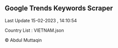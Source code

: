 

## Google Trends Keywords Scraper 
 
Last Update 15-02-2023 , 14:10:54

Country List :
VIETNAM.json



© Abdul Muttaqin 
